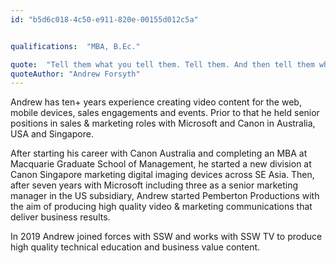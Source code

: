 ```yaml
---
id: "b5d6c018-4c50-e911-820e-00155d012c5a"


qualifications:  "MBA, B.Ec."

quote:  "Tell them what you tell them. Tell them. And then tell them what you've told them!"
quoteAuthor: "Andrew Forsyth"
---
```


Andrew has ten+ years experience creating video content for the web, mobile devices, sales engagements and events. Prior to that he held senior positions in sales & marketing roles with Microsoft and Canon in Australia, USA and Singapore.   

After starting his career with Canon Australia and completing an MBA at Macquarie Graduate School of Management, he started a new division at Canon Singapore marketing digital imaging devices across SE Asia. Then, after seven years with Microsoft including three as a senior marketing manager in the US subsidiary, Andrew started Pemberton Productions with the aim of producing high quality video & marketing communications that deliver business results.  

In 2019 Andrew joined forces with SSW and works with SSW TV to produce high quality technical education and business value content.  
